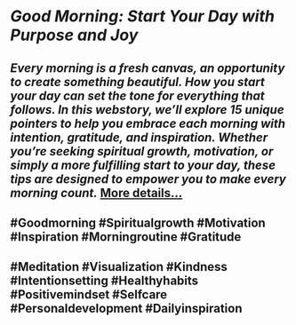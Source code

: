 # *Good Morning: Start Your Day with Purpose and Joy*
## *Every morning is a fresh canvas, an opportunity to create something beautiful. How you start your day can set the tone for everything that follows. In this webstory, we’ll explore 15 unique pointers to help you embrace each morning with intention, gratitude, and inspiration. Whether you’re seeking spiritual growth, motivation, or simply a more fulfilling start to your day, these tips are designed to empower you to make every morning count.* [More details…](https://spiritualkhazaana.com/web-stories/good-morning-start-your-day-with-purpose-and-joy/)
## #Goodmorning #Spiritualgrowth #Motivation #Inspiration #Morningroutine #Gratitude
## #Meditation #Visualization #Kindness #Intentionsetting #Healthyhabits #Positivemindset #Selfcare #Personaldevelopment #Dailyinspiration
